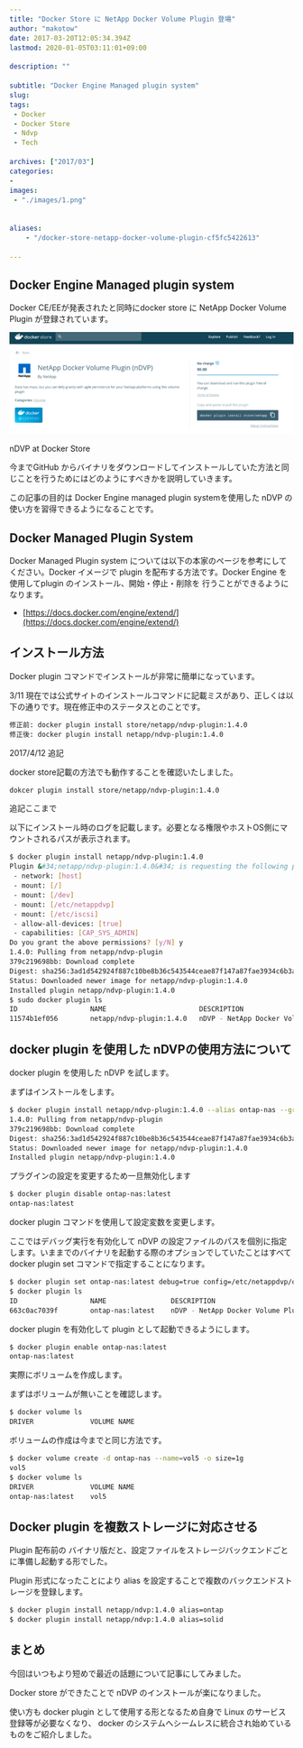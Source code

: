 ```yaml
---
title: "Docker Store に NetApp Docker Volume Plugin 登場"
author: "makotow"
date: 2017-03-20T12:05:34.394Z
lastmod: 2020-01-05T03:11:01+09:00

description: ""

subtitle: "Docker Engine Managed plugin system"
slug: 
tags:
 - Docker
 - Docker Store
 - Ndvp
 - Tech

archives: ["2017/03"]
categories:
-
images:
 - "./images/1.png"


aliases:
    - "/docker-store-netapp-docker-volume-plugin-cf5fc5422613"

---
```


## Docker Engine Managed plugin system

Docker CE/EEが発表されたと同時にdocker store に NetApp Docker Volume Plugin が登録されています。


![image](1.png)

nDVP at Docker Store



今までGitHub からバイナリをダウンロードしてインストールしていた方法と同じことを行うためにはどのようにすべきかを説明していきます。

この記事の目的は Docker Engine managed plugin systemを使用した nDVP の使い方を習得できるようになることです。

## Docker Managed Plugin System

Docker Managed Plugin system については以下の本家のページを参考にしてください。Docker イメージで plugin を配布する方法です。Docker Engine を使用してplugin のインストール、開始・停止・削除を 行うことができるようになります。

*   [https://docs.docker.com/engine/extend/](https://docs.docker.com/engine/extend/)

## インストール方法

Docker plugin コマンドでインストールが非常に簡単になっています。

3/11 現在では公式サイトのインストールコマンドに記載ミスがあり、正しくは以下の通りです。現在修正中のステータスとのことです。

```bash
修正前: docker plugin install store/netapp/ndvp-plugin:1.4.0  
修正後: docker plugin install netapp/ndvp-plugin:1.4.0
```

2017/4/12 追記

docker store記載の方法でも動作することを確認いたしました。

```bash
dokcer plugin install store/netapp/ndvp-plugin:1.4.0 
```

追記ここまで

以下にインストール時のログを記載します。必要となる権限やホストOS側にマウントされるパスが表示されます。

```bash
$ docker plugin install netapp/ndvp-plugin:1.4.0  
Plugin &#34;netapp/ndvp-plugin:1.4.0&#34; is requesting the following privileges:  
 - network: [host]  
 - mount: [/]  
 - mount: [/dev]  
 - mount: [/etc/netappdvp]  
 - mount: [/etc/iscsi]  
 - allow-all-devices: [true]  
 - capabilities: [CAP_SYS_ADMIN]  
Do you grant the above permissions? [y/N] y  
1.4.0: Pulling from netapp/ndvp-plugin  
379c219698bb: Download complete  
Digest: sha256:3ad1d542924f887c10be8b36c543544ceae87f147a87fae3934c6b3a63f04dfa  
Status: Downloaded newer image for netapp/ndvp-plugin:1.4.0  
Installed plugin netapp/ndvp-plugin:1.4.0  
$ sudo docker plugin ls  
ID                  NAME                       DESCRIPTION                          ENABLED  
11574b1ef056        netapp/ndvp-plugin:1.4.0   nDVP - NetApp Docker Volume Plugin   true
```

## docker plugin を使用した nDVPの使用方法について

docker plugin を使用した nDVP を試します。

まずはインストールをします。


```bash
$ docker plugin install netapp/ndvp-plugin:1.4.0 --alias ontap-nas --grant-all-permissions  
1.4.0: Pulling from netapp/ndvp-plugin  
379c219698bb: Download complete  
Digest: sha256:3ad1d542924f887c10be8b36c543544ceae87f147a87fae3934c6b3a63f04dfa  
Status: Downloaded newer image for netapp/ndvp-plugin:1.4.0  
Installed plugin netapp/ndvp-plugin:1.4.0
```

プラグインの設定を変更するため一旦無効化します

```bash
$ docker plugin disable ontap-nas:latest  
ontap-nas:latest
```

docker plugin コマンドを使用して設定変数を変更します。

ここではデバッグ実行を有効化して nDVP の設定ファイルのパスを個別に指定します。いままでのバイナリを起動する際のオプションでしていたことはすべて docker plugin set コマンドで指定することになります。

```bash
$ docker plugin set ontap-nas:latest debug=true config=/etc/netappdvp/ontap-nas.json  
$ docker plugin ls  
ID                  NAME                DESCRIPTION                          ENABLED  
663c0ac7039f        ontap-nas:latest    nDVP - NetApp Docker Volume Plugin   false
```

docker plugin を有効化して plugin として起動できるようにします。

```bash
$ docker plugin enable ontap-nas:latest  
ontap-nas:latest
```

実際にボリュームを作成します。

まずはボリュームが無いことを確認します。

```bash
$ docker volume ls  
DRIVER              VOLUME NAME
```

ボリュームの作成は今までと同じ方法です。

```bash
$ docker volume create -d ontap-nas --name=vol5 -o size=1g  
vol5  
$ docker volume ls  
DRIVER              VOLUME NAME  
ontap-nas:latest    vol5
```

## Docker plugin を複数ストレージに対応させる

Plugin 配布前の バイナリ版だと、設定ファイルをストレージバックエンドごとに準備し起動する形でした。

Plugin 形式になったことにより alias を設定することで複数のバックエンドストレージを登録します。

```bash
$ docker plugin install netapp/ndvp:1.4.0 alias=ontap  
$ docker plugin install netapp/ndvp:1.4.0 alias=solid
```

## まとめ

今回はいつもより短めで最近の話題について記事にしてみました。

Docker store ができたことで nDVP のインストールが楽になりました。

使い方も docker plugin として使用する形となるため自身で Linux のサービス登録等が必要なくなり、 docker のシステムへシームレスに統合され始めているものをご紹介しました。
